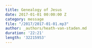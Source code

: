 ```yaml
---
title: Genealogy of Jesus
date: 2017-01-01 00:00:00 Z
category: message
file: "/2017/2017-01-01.mp3"
author: _authors/heath-van-staden.md
duration: '22:21'
length: '32215953'
---
```


